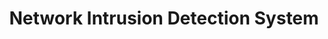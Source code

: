 ---
title: Network Intrusion Detection System
tags: [AI]
style: fill
color: danger
description: A classification model that detects network intrusions
external_url: https://github.com/PuppyGummy/Network-Intrusion-Detection-System
---